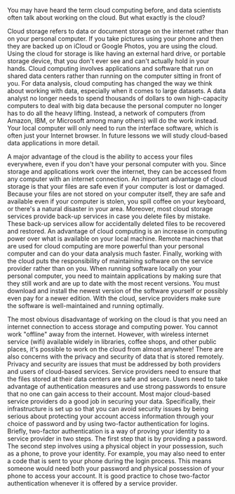 You may have heard the term cloud computing before, and data scientists often talk about working on the cloud. But what exactly is the cloud?

Cloud storage refers to data or document storage on the internet rather than on your personal computer. If you take pictures using your phone and then they are backed up on iCloud or Google Photos, you are using the cloud.  Using the cloud for storage is like having an external hard drive, or portable storage device, that you don't ever see and can't actually hold in your hands. Cloud computing involves applications and software that run on shared data centers rather than running on the computer sitting in front of you. For data analysis, cloud computing has changed the way we think about working with data, especially when it comes to large datasets. A data analyst no longer needs to spend thousands of dollars to own high-capacity computers to deal with big data because the personal computer no longer has to do all the heavy lifting. Instead, a network of computers (from Amazon, IBM, or Microsoft among many others) will do the work instead. Your local computer will only need to run the interface software, which is often just your Internet browser. In future lessons we will study cloud-based data applications in more detail.

A major advantage of the cloud is the ability to access your files everywhere,  even if you don't have your personal computer with you. Since storage and applications work over the internet, they can be accessed from any computer with an internet connection.  An important advantage of cloud storage is that your files are safe even if your computer is lost or damaged.  Because your files are not stored on your computer itself, they are safe and available even if your computer is stolen, you spill coffee on your keyboard, or there's a natural disaster in your area. Moreover, most cloud storage services provide back-up services in case you delete files by mistake. These back-up services allow for accidentally deleted files to be recovered and restored. An advantage of cloud computing is an increase in computing power over what is available on your local machine.  Remote machines that are used for cloud computing are more powerful than your personal computer and can do your data analysis much faster. Finally, working with the cloud puts the responsibility of maintaining software on the service provider rather than on you.  When running software locally on your personal computer, you need to maintain applications by making sure that they still work and are up to date with the most recent versions.  You must download and install the newest version of the software yourself or possibly even pay for a newer edition. With the cloud, service providers make sure the software is well-maintained and running optimally.

The most obvious disadvantage of working on the cloud is that you need an internet connection to access storage and computing power. You cannot work "offline" away from the internet.  However, with wireless internet service (wifi) available widely in libraries, coffee shops, and other public places, it's possible to work on the cloud from almost anywhere!  There are also concerns with the privacy and security of data that is stored remotely. Privacy and security are issues that must be addressed by both providers and users of cloud-based services.   Service providers need to ensure that the files stored at their data centers are safe and secure. Users need to take advantage of authentication measures and use strong passwords to ensure that no one can gain access to their account. Most major cloud-based service providers do a good job in securing your data. Specifically, their infrastructure is set up so that you can avoid security issues by being serious about protecting your account access information through your choice of password and by using two-factor authentication for logins. Briefly, two-factor authentication is a way of proving your identity to a service provider in two steps. The first step that is by providing a password. The second step involves using a physical object in your possession, such as a phone, to prove your identity. For example, you may also need to enter a code that is sent to your phone during the login process.  This means someone would need both your password and physical possession of your phone to access your account.  It is good practice to chose two-factor authentication whenever it is offered by a service provider.